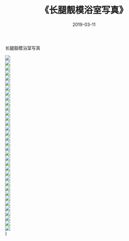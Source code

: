 ﻿---
layout: post
title:  《长腿靓模浴室写真》
date:   2019-03-11
img: http://img.660000.xyz/Sharelink/唯美/2019/长腿靓模浴室写真/000.jpg
categories: [美女, 清纯, 唯美]
---

长腿靓模浴室写真

  ![](http://img.660000.xyz/Sharelink/唯美/2019/长腿靓模浴室写真/001.jpg) <br> ![](http://img.660000.xyz/Sharelink/唯美/2019/长腿靓模浴室写真/002.jpg) <br> ![](http://img.660000.xyz/Sharelink/唯美/2019/长腿靓模浴室写真/003.jpg) <br> ![](http://img.660000.xyz/Sharelink/唯美/2019/长腿靓模浴室写真/004.jpg) <br> ![](http://img.660000.xyz/Sharelink/唯美/2019/长腿靓模浴室写真/005.jpg) <br> ![](http://img.660000.xyz/Sharelink/唯美/2019/长腿靓模浴室写真/006.jpg) <br> ![](http://img.660000.xyz/Sharelink/唯美/2019/长腿靓模浴室写真/007.jpg) <br> ![](http://img.660000.xyz/Sharelink/唯美/2019/长腿靓模浴室写真/008.jpg) <br> ![](http://img.660000.xyz/Sharelink/唯美/2019/长腿靓模浴室写真/009.jpg) <br> ![](http://img.660000.xyz/Sharelink/唯美/2019/长腿靓模浴室写真/010.jpg) <br> ![](http://img.660000.xyz/Sharelink/唯美/2019/长腿靓模浴室写真/011.jpg) <br> ![](http://img.660000.xyz/Sharelink/唯美/2019/长腿靓模浴室写真/012.jpg) <br> ![](http://img.660000.xyz/Sharelink/唯美/2019/长腿靓模浴室写真/013.jpg) <br> ![](http://img.660000.xyz/Sharelink/唯美/2019/长腿靓模浴室写真/014.jpg) <br> ![](http://img.660000.xyz/Sharelink/唯美/2019/长腿靓模浴室写真/015.jpg) <br> ![](http://img.660000.xyz/Sharelink/唯美/2019/长腿靓模浴室写真/016.jpg) <br> ![](http://img.660000.xyz/Sharelink/唯美/2019/长腿靓模浴室写真/017.jpg) <br> ![](http://img.660000.xyz/Sharelink/唯美/2019/长腿靓模浴室写真/018.jpg) <br> ![](http://img.660000.xyz/Sharelink/唯美/2019/长腿靓模浴室写真/019.jpg) <br> ![](http://img.660000.xyz/Sharelink/唯美/2019/长腿靓模浴室写真/020.jpg) <br> ![](http://img.660000.xyz/Sharelink/唯美/2019/长腿靓模浴室写真/021.jpg) <br> ![](http://img.660000.xyz/Sharelink/唯美/2019/长腿靓模浴室写真/022.jpg) <br> ![](http://img.660000.xyz/Sharelink/唯美/2019/长腿靓模浴室写真/023.jpg) <br> ![](http://img.660000.xyz/Sharelink/唯美/2019/长腿靓模浴室写真/024.jpg) <br> ![](http://img.660000.xyz/Sharelink/唯美/2019/长腿靓模浴室写真/025.jpg) <br> ![](http://img.660000.xyz/Sharelink/唯美/2019/长腿靓模浴室写真/026.jpg) <br> ![](http://img.660000.xyz/Sharelink/唯美/2019/长腿靓模浴室写真/027.jpg) <br> ![](http://img.660000.xyz/Sharelink/唯美/2019/长腿靓模浴室写真/028.jpg) <br> ![](http://img.660000.xyz/Sharelink/唯美/2019/长腿靓模浴室写真/029.jpg) <br> ![](http://img.660000.xyz/Sharelink/唯美/2019/长腿靓模浴室写真/030.jpg) <br> ![](http://img.660000.xyz/Sharelink/唯美/2019/长腿靓模浴室写真/031.jpg) <br> ![](http://img.660000.xyz/Sharelink/唯美/2019/长腿靓模浴室写真/032.jpg) <br> ![](http://img.660000.xyz/Sharelink/唯美/2019/长腿靓模浴室写真/033.jpg) <br> ![](http://img.660000.xyz/Sharelink/唯美/2019/长腿靓模浴室写真/034.jpg) <br> ![](http://img.660000.xyz/Sharelink/唯美/2019/长腿靓模浴室写真/035.jpg) <br>) <br>